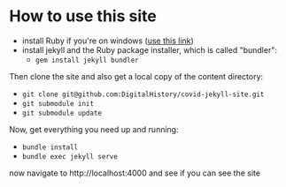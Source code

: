 # How to use this site
- install Ruby if you're on windows ([use this link](https://rubyinstaller.org/))
- install jekyll and the Ruby package installer, which is called "bundler":
  - `gem install jekyll bundler`

Then clone the site and also get a local copy of the content directory:
- `git clone git@github.com:DigitalHistory/covid-jekyll-site.git`
- `git submodule init` 
- `git submodule update`

Now, get everything you need up and running:
- `bundle install`
- `bundle exec jekyll serve`

now navigate to  http://localhost:4000  and see if you can see the site

